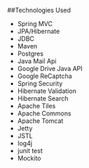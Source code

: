 ##Technologies Used

- Spring MVC
- JPA/Hibernate
- JDBC
- Maven
- Postgres
- Java Mail Api
- Google Drive Java API
- Google ReCaptcha
- Spring Security
- Hibernate Validation
- Hibernate Search
- Apache Tiles
- Apache Commons
- Apache Tomcat
- Jetty
- JSTL
- log4j
- junit test
- Mockito
